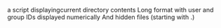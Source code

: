 a script displayingcurrent directory contents Long format with user and group IDs displayed numerically And hidden files (starting with .)
